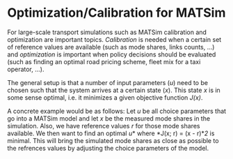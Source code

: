 # Optimization/Calibration for MATSim

For large-scale transport simulations such as MATSim calibration and optimization
are important topics. *Calibration* is needed when a certain set of reference
values are available (such as mode shares, links counts, ...) and *optimization*
is important when policy decisions should be evaluated (such as finding an
optimal road pricing scheme, fleet mix for a taxi operator, ...).

The general setup is that a number of input parameters (*u*) need to be chosen
such that the system arrives at a certain state (*x*). This state *x* is in some
sense optimal, i.e. it minimizes a given objective function *J(x)*.

A concrete example would be as follows: Let *u* be all choice parameters that go
into a MATSim model and let *x* be the measured mode shares in the simulation. Also,
we have reference values *r* for those mode shares available. We then want to find
an optimal *u** where *J(x; r) = (x - r)**2* is minimal. This will bring the
simulated mode shares as close as possible to the refrences values by adjusting
the choice parameters of the model.




















##
